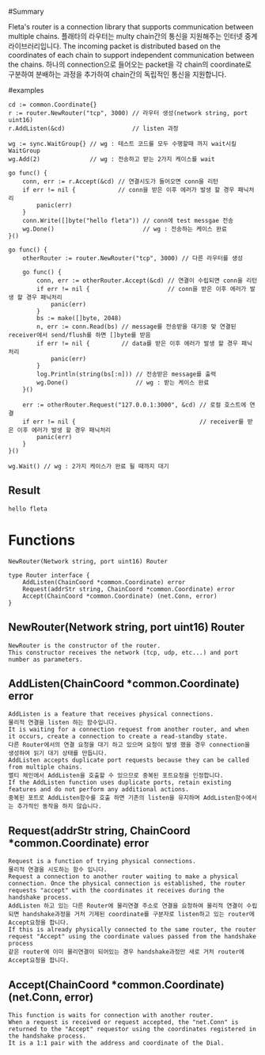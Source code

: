 #Summary

Fleta's router is a connection library that supports communication between multiple chains.
플래타의 라우터는 multy chain간의 통신을 지원해주는 인터넷 중계 라이브러리입니다.
The incoming packet is distributed based on the coordinates of each chain to support independent communication between the chains.
하나의 connection으로 들어오는 packet을 각 chain의 coordinate로 구분하여 분배하는 과정을 추가하여 chain간의 독립적인 통신을 지원합니다.

#examples

<pre><code>cd := common.Coordinate{}
r := router.NewRouter("tcp", 3000) // 라우터 생성(network string, port uint16)
r.AddListen(&cd)                   // listen 과정

wg := sync.WaitGroup{} // wg : 테스트 코드를 모두 수행할때 까지 wait시킬 WaitGroup
wg.Add(2)              // wg : 전송하고 받는 2가지 케이스를 wait

go func() {
	conn, err := r.Accept(&cd) // 연결시도가 들어오면 conn을 리턴
	if err != nil {            // conn을 받은 이후 에러가 발생 할 경우 패닉처리
		panic(err)
	}
	conn.Write([]byte("hello fleta")) // conn에 test messgae 전송
	wg.Done()                         // wg : 전송하는 케이스 완료
}()

go func() {
	otherRouter := router.NewRouter("tcp", 3000) // 다른 라우터를 생성

	go func() {
		conn, err := otherRouter.Accept(&cd) // 연결이 수립되면 conn을 리턴
		if err != nil {                      // conn을 받은 이후 에러가 발생 할 경우 패닉처리
			panic(err)
		}
		bs := make([]byte, 2048)
		n, err := conn.Read(bs) // message를 전송받을 대기중 맞 연결된 receiver에서 send/flush를 하면 []byte를 받음
		if err != nil {         // data를 받은 이후 에러가 발생 할 경우 패닉처리
			panic(err)
		}
		log.Println(string(bs[:n])) // 전송받은 message를 출력
		wg.Done()                   // wg : 받는 케이스 완료
	}()

	err := otherRouter.Request("127.0.0.1:3000", &cd) // 로컬 호스트에 연결
	if err != nil {                                   // receiver를 받은 이후 에러가 발생 할 경우 패닉처리
		panic(err)
	}
}()

wg.Wait() // wg : 2가지 케이스가 완료 될 때까지 대기</code></pre>

## Result

<pre><code>hello fleta</code></pre>

# Functions

<pre><code>NewRouter(Network string, port uint16) Router

type Router interface {
	AddListen(ChainCoord *common.Coordinate) error
	Request(addrStr string, ChainCoord *common.Coordinate) error
	Accept(ChainCoord *common.Coordinate) (net.Conn, error)
}</code></pre>

## NewRouter(Network string, port uint16) Router

<pre><code>NewRouter is the constructor of the router.
This constructor receives the network (tcp, udp, etc...) and port number as parameters.</code></pre>

## AddListen(ChainCoord *common.Coordinate) error

<pre><code>AddListen is a feature that receives physical connections.
물리적 연결을 listen 하는 함수입니다.
It is waiting for a connection request from another router, and when it occurs, create a connection to create a read-standby state.
다른 Router에서의 연결 요청을 대기 하고 있으며 요청이 발생 했을 경우 connection을 생성하여 읽기 대기 상태를 만듭니다.
AddListen accepts duplicate port requests because they can be called from multiple chains.
멸티 체인에서 AddListen을 호출할 수 있으므로 중복된 포트요청을 인정합니다.
If the AddListen function uses duplicate ports, retain existing features and do not perform any additional actions.
중복된 포트로 AddListen함수를 호출 하면 기존의 listen을 유지하며 AddListen함수에서는 추가적인 동작을 하지 않습니다.</code></pre>

## Request(addrStr string, ChainCoord *common.Coordinate) error

<pre><code>Request is a function of trying physical connections.
물리적 연결을 시도하는 함수 입니다.
Request a connection to another router waiting to make a physical connection. Once the physical connection is established, the router requests "accept" with the coordinates it receives during the handshake process.
AddListen 하고 있는 다른 Router에 물리연결 주소로 연결을 요청하여 물리적 연결이 수립되면 handshake과정을 거처 기제된 coordinate를 구분자로 listen하고 있는 router에 Accept요청을 합니다.
If this is already physically connected to the same router, the router request "Accept" using the coordinate values passed from the handshake process
같은 router에 이미 물리연결이 되어있는 경우 handshake과정만 새로 거처 router에 Accept요청을 합니다.</code></pre>

## Accept(ChainCoord *common.Coordinate) (net.Conn, error)

<pre><code>This function is waits for connection with another router.
When a request is received or request accepted, the "net.Conn" is returned to the "Accept" requestor using the coordinates registered in the handshake process.
It is a 1:1 pair with the address and coordinate of the Dial.</code></pre>
